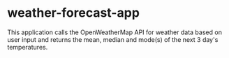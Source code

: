 # weather-forecast-app
This application calls the OpenWeatherMap API for weather data based on user input and returns the mean, median and mode(s) of the next 3 day's temperatures. 
